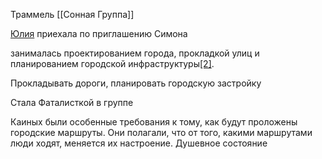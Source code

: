 [](https://pathologic.fandom.com/wiki/Yulia_Lyuricheva "Юлия Люричева")Траммель[](https://pathologic.fandom.com/wiki/Trammel "Trammel")
[[Сонная Группа]] 

[Юлия](https://pathologic.fandom.com/ru/wiki/%D0%AE%D0%BB%D0%B8%D1%8F_%D0%9B%D1%8E%D1%80%D0%B8%D1%87%D0%B5%D0%B2%D0%B0) приехала по приглашению Симона

занималась проектированием города, прокладкой улиц и планированием городской инфраструктуры[[2]](https://pathologic.fandom.com/ru/wiki/%D0%A1%D0%BE%D0%BD%D0%BD%D0%B0%D1%8F_%D0%B3%D1%80%D1%83%D0%BF%D0%BF%D0%B0#cite_note-:1-2).

Прокладывать дороги, планировать городскую застройку

Стала Фаталисткой в группе

Каиных были особенные требования к тому, как будут проложены городские маршруты. Они полагали, что от того, какими маршрутами люди ходят, меняется их настроение. Душевное состояние
